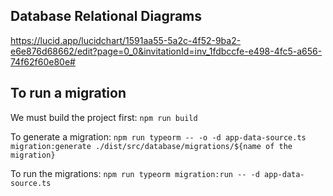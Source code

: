 ## Database Relational Diagrams

https://lucid.app/lucidchart/1591aa55-5a2c-4f52-9ba2-e6e876d68662/edit?page=0_0&invitationId=inv_1fdbccfe-e498-4fc5-a656-74f62f60e80e#

## To run a migration

We must build the project first: `npm run build`

To generate a migration: `npm run typeorm -- -o -d app-data-source.ts migration:generate ./dist/src/database/migrations/${name of the migration}`

To run the migrations: `npm run typeorm migration:run -- -d app-data-source.ts`
